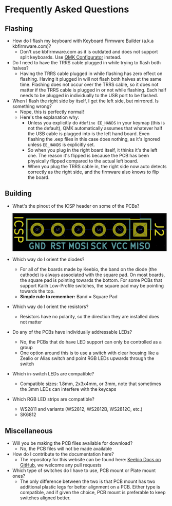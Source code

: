 # Frequently Asked Questions


## Flashing

- How do I flash my keyboard with Keyboard Firmware Builder (a.k.a kbfirmware.com)?
    - Don't use kbfirmware.com as it is outdated and does not support split keyboards. Use [QMK Configurator](https://config.qmk.fm/) instead.
- Do I need to have the TRRS cable plugged in while trying to flash both halves?
    - Having the TRRS cable plugged in while flashing has zero effect on flashing. Having it plugged in will not flash both halves at the same time.
Flashing does not occur over the TRRS cable, so it does not matter if the TRRS cable is plugged in or not while flashing. Each half needs to be plugged in individually to the USB port to be flashed.
- When I flash the right side by itself, I get the left side, but mirrored. Is something wrong?
    - Nope, this is perfectly normal!
    - Here's the explanation why:  
        - Unless you explicitly do `#define EE_HANDS` in your keymap \(this is not the default\), QMK automatically assumes that whatever half the USB cable is plugged into is the left hand board. Even flashing the .eep files in this case does nothing, as it's ignored unless `EE_HANDS` is explicitly set.
        - So when you plug in the right board itself, it thinks it's the left one. The reason it's flipped is because the PCB has been physically flipped compared to the actual left board.
        - When you plug the TRRS cable in, the right side now auto detects correctly as the right side, and the firmware also knows to flip the board.

## Building

- What's the pinout of the ICSP header on some of the PCBs?

    ![](/assets/ICSP_header.png)

- Which way do I orient the diodes?
    - For all of the boards made by Keebio, the band on the diode (the cathode) is always associated with the square pad. On most boards, the square pad is pointing towards the bottom. For some PCBs that support Kailh Low-Profile switches, the square pad may be pointing towards the top.
    - **Simple rule to remember:** Band = Square Pad
- Which way do I orient the resistors?
    - Resistors have no polarity, so the direction they are installed does not matter
- Do any of the PCBs have individually addressable LEDs?
    - No, the PCBs that do have LED support can only be controlled as a group
    - One option around this is to use a switch with clear housing like a Zealio or Alias switch and point RGB LEDs upwards through the switch
- Which in-switch LEDs are compatible?
    - Compatible sizes: 1.8mm, 2x3x4mm, or 3mm, note that sometimes the 3mm LEDs can interfere with the keycaps
- Which RGB LED strips are compatible?
    - WS2811 and variants (WS2812, WS2812B, WS2812C, etc.)
    - SK6812

## Miscellaneous

- Will you be making the PCB files available for download?
    - No, the PCB files will not be made available
- How do I contribute to the documentation here?
    - The repository for this website can be found here: [Keebio Docs on GitHub](https://github.com/keebio/keebio-docs/), we welcome any pull requests
- Which type of switches do I have to use, PCB mount or Plate mount ones?
    - The only difference between the two is that PCB mount has two additional plastic legs for better alignment on a PCB. Either type is compatible, and if given the choice, PCB mount is preferable to keep switches aligned better.
